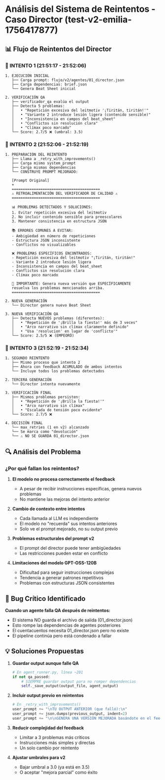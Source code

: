 # Análisis del Sistema de Reintentos - Caso Director (test-v2-emilia-1756417877)

## 📊 Flujo de Reintentos del Director

### 🔄 **INTENTO 1** (21:51:17 - 21:52:06)
```
1. EJECUCIÓN INICIAL
   ├── Carga prompt: flujo/v2/agentes/01_director.json
   ├── Carga dependencias: brief.json
   └── Genera Beat Sheet inicial
   
2. VERIFICACIÓN QA
   ├── verificador_qa evalúa el output
   ├── Detecta 5 problemas:
   │   • "Repetición excesiva del leitmotiv '¡Tiritán, tiritán!'"
   │   • "Variante 2 introduce lesión ligera (contenido sensible)"
   │   • "Inconsistencia en campos del beat_sheet"
   │   • "Conflictos sin resolución clara"
   │   • "Clímax poco marcado"
   └── Score: 2.7/5 ❌ (umbral: 3.5)
```

### 🔄 **INTENTO 2** (21:52:06 - 21:52:19)
```
1. PREPARACIÓN DEL REINTENTO
   ├── Llama a _retry_with_improvements()
   ├── Carga mismo system_prompt
   ├── Carga mismas dependencias
   └── CONSTRUYE PROMPT MEJORADO:
   
   [Prompt Original]
   + 
   ========================================
   ⚠️ RETROALIMENTACIÓN DEL VERIFICADOR DE CALIDAD ⚠️
   ========================================
   
   📊 PROBLEMAS DETECTADOS Y SOLUCIONES:
   1. Evitar repetición excesiva del leitmotiv
   2. No incluir contenido sensible para preescolares
   3. Mantener consistencia en estructura JSON
   
   📚 ERRORES COMUNES A EVITAR:
   - Ambigüedad en número de repeticiones
   - Estructura JSON inconsistente
   - Conflictos no visualizables
   
   ❌ PROBLEMAS ESPECÍFICOS ENCONTRADOS:
   - Repetición excesiva del leitmotiv "¡Tiritán, tiritán!"
   - Variante 2 introduce lesión ligera
   - Inconsistencia en campos del beat_sheet
   - Conflictos sin resolución clara
   - Clímax poco marcado
   
   🎯 IMPORTANTE: Genera nueva versión que ESPECÍFICAMENTE 
   resuelva los problemas mencionados arriba.
   ========================================

2. NUEVA GENERACIÓN
   └── Director genera nuevo Beat Sheet
   
3. NUEVA VERIFICACIÓN QA
   ├── Detecta NUEVOS problemas (diferentes):
   │   • "Repetición de '¡Brilla la fiesta!' más de 3 veces"
   │   • "Arco narrativo sin clímax claramente definido"
   │   • "Usa 'resolucion' en lugar de 'conflicto'"
   └── Score: 2.5/5 ❌ (EMPEORÓ)
```

### 🔄 **INTENTO 3** (21:52:19 - 21:52:34)
```
1. SEGUNDO REINTENTO
   ├── Mismo proceso que intento 2
   ├── Ahora con feedback ACUMULADO de ambos intentos
   └── Incluye todos los problemas detectados
   
2. TERCERA GENERACIÓN
   └── Director intenta nuevamente
   
3. VERIFICACIÓN FINAL
   ├── Mismos problemas persisten:
   │   • "Repetición de '¡Brilla la fiesta!'"
   │   • "Arco narrativo sin clímax"
   │   • "Escalada de tensión poco evidente"
   └── Score: 2.7/5 ❌
   
4. DECISIÓN FINAL
   └── max_retries (1 en v2) alcanzado
   └── Se marca como "devolución"
   └── ⚠️ NO SE GUARDA 01_director.json
```

## 🔍 Análisis del Problema

### ¿Por qué fallan los reintentos?

1. **El modelo no procesa correctamente el feedback**
   - A pesar de recibir instrucciones específicas, genera nuevos problemas
   - No mantiene las mejoras del intento anterior

2. **Cambio de contexto entre intentos**
   - Cada llamada al LLM es independiente
   - El modelo no "recuerda" sus intentos anteriores
   - Solo ve el prompt mejorado, no su output previo

3. **Problemas estructurales del prompt v2**
   - El prompt del director puede tener ambigüedades
   - Las restricciones pueden estar en conflicto

4. **Limitaciones del modelo GPT-OSS-120B**
   - Dificultad para seguir instrucciones complejas
   - Tendencia a generar patrones repetitivos
   - Problemas con estructuras JSON consistentes

## 🐛 Bug Crítico Identificado

**Cuando un agente falla QA después de reintentos:**
- El sistema NO guarda el archivo de salida (01_director.json)
- Esto rompe las dependencias de agentes posteriores
- El cuentacuentos necesita 01_director.json pero no existe
- El pipeline continúa pero está condenado a fallar

## 💡 Soluciones Propuestas

1. **Guardar output aunque falle QA**
   ```python
   # En agent_runner.py, línea ~201
   if not qa_passed:
       # SIEMPRE guardar output para no romper dependencias
       self._save_output(output_file, agent_output)
   ```

2. **Incluir output previo en reintentos**
   ```python
   # En _retry_with_improvements()
   user_prompt += "\nTU OUTPUT ANTERIOR (que falló):\n"
   user_prompt += json.dumps(previous_output, indent=2)
   user_prompt += "\n\nGENERA UNA VERSIÓN MEJORADA basándote en el feedback"
   ```

3. **Reducir complejidad del feedback**
   - Limitar a 3 problemas más críticos
   - Instrucciones más simples y directas
   - Un solo cambio por reintento

4. **Ajustar umbrales para v2**
   - Bajar umbral a 3.0 (ya está en 3.5)
   - O aceptar "mejora parcial" como éxito